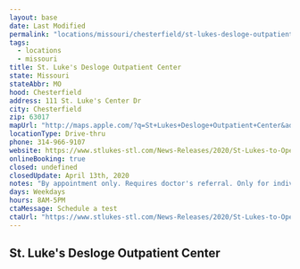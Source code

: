 ```yaml
---
layout: base
date: Last Modified
permalink: "locations/missouri/chesterfield/st-lukes-desloge-outpatient-center/"
tags:
  - locations
  - missouri
title: St. Luke's Desloge Outpatient Center
state: Missouri
stateAbbr: MO
hood: Chesterfield
address: 111 St. Luke's Center Dr
city: Chesterfield
zip: 63017
mapUrl: "http://maps.apple.com/?q=St+Lukes+Desloge+Outpatient+Center&address=111+St+Lukes+Center+Dr,Chesterfield,Missouri,63017"
locationType: Drive-thru
phone: 314-966-9107
website: https://www.stlukes-stl.com/News-Releases/2020/St-Lukes-to-Open-Drive-Through-COVID-19-Testing-Site/
onlineBooking: true
closed: undefined
closedUpdate: April 13th, 2020
notes: "By appointment only. Requires doctor's referral. Only for individuals with symptoms. Requires phone screen."
days: Weekdays
hours: 8AM-5PM
ctaMessage: Schedule a test
ctaUrl: "https://www.stlukes-stl.com/News-Releases/2020/St-Lukes-to-Open-Drive-Through-COVID-19-Testing-Site/"
---
```

## St. Luke's Desloge Outpatient Center